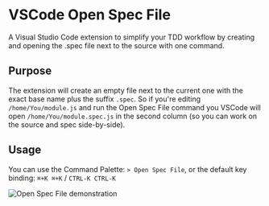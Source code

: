 # VSCode Open Spec File

A Visual Studio Code extension to simplify your TDD workflow by creating and opening the .spec file next to the source with one command.

## Purpose

The extension will create an empty file next to the current one with the exact base name plus the suffix `.spec`. So if you're editing `/home/You/module.js` and run the Open Spec File command you VSCode will open `/home/You/module.spec.js` in the second column (so you can work on the source and spec side-by-side).

## Usage

You can use the Command Palette: `> Open Spec File`, or the default key binding: `⌘+K ⌘+K` / `CTRL-K CTRL-K`

![Open Spec File demonstration](https://i.imgur.com/K8ju9Oe.gif)